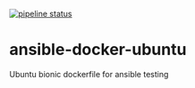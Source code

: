 [![pipeline status](https://gitlab.com/sultangillani/ansible-docker-ubuntu/badges/master/pipeline.svg)](https://gitlab.com/sultangillani/ansible-docker-ubuntu/commits/master)

# ansible-docker-ubuntu

Ubuntu bionic dockerfile for ansible testing